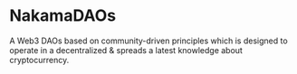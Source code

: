 # NakamaDAOs
A Web3 DAOs based on community-driven principles which is designed to operate in a decentralized &amp; spreads a latest knowledge about cryptocurrency.
